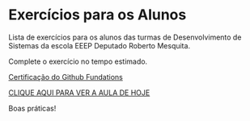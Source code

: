 # Exercícios para os Alunos
Lista de exercícios para os alunos das turmas de Desenvolvimento de Sistemas da escola EEEP Deputado Roberto Mesquita.

Complete o exercício no tempo estimado.

<a href="https://www.linkedin.com/company/github-brazil/posts?lipi=urn%3Ali%3Apage%3Ad_flagship3_feed%3Bgx0HwK3EQGeTWfEMuqP5Uw%3D%3D">Certificação do Github Fundations</a>

<a href="https://meet.google.com/tdv-jpja-zxs" target="_blank">CLIQUE AQUI PARA VER A AULA DE HOJE</a>

Boas práticas!
